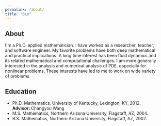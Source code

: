 ```yaml
---
permalink: /about/
title: "Bio"
---
```

## About
I'm a Ph.D. applied mathematician.
I have worked as a researcher, teacher, and software engineer.
My favorite problems have both deep mathematical and practical implications.
A long time interest has been fluid dynamics and its related mathematical and computational challenges.
I am more generally interested in the analysis and numerical analysis of PDE, especially for nonlinear problems.
These interests have led to me to work on wide variety of problems.

## Education
* Ph.D. Mathematics, University of Kentucky, Lexington, KY, 2012. **Advisor:** Changyou Wang
* M.S. Mathematics, Northern Arizona University, Flagstaff, AZ, 2004.
* B.S. Mathematics, Northern Arizona University, Flagstaff, AZ, 2002.